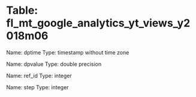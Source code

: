 Table: fl_mt_google_analytics_yt_views_y2018m06
===============================================

Name: dptime
Type: timestamp without time zone

Name: dpvalue
Type: double precision

Name: ref_id
Type: integer

Name: step
Type: integer

